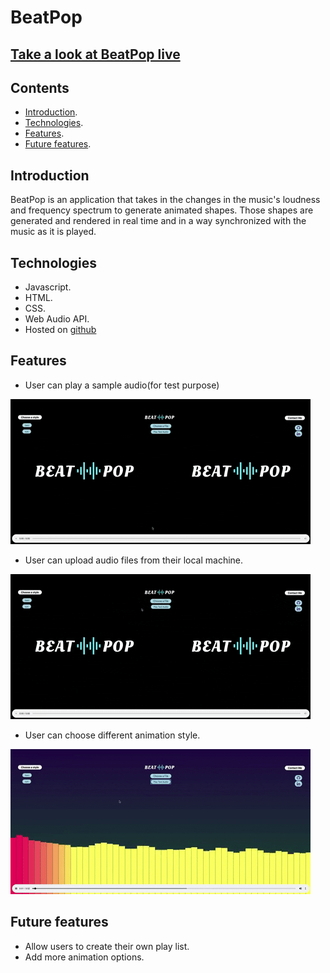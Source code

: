 # BeatPop

## [Take a look at BeatPop live](https://sanaanymoe.github.io/)
## Contents
* [Introduction](https://github.com/sanaanymoe/BeatPop#introduction). 
* [Technologies](https://github.com/sanaanymoe/BeatPop#technologies).
* [Features](https://github.com/sanaanymoe/BeatPop#features).
* [Future features](https://github.com/sanaanymoe/BeatPop#future-features).

## Introduction

BeatPop is an application that takes in the changes in the music's loudness and frequency spectrum to generate animated shapes. Those shapes are generated and rendered in real time and in a way synchronized with the music as it is played. 

## Technologies

* Javascript.
* HTML.
* CSS.
* Web Audio API.
* Hosted on [github](https://sanaanymoe.github.io/)

## Features

* User can play a sample audio(for test purpose)

![](Animated.gif)

* User can upload audio files from their local machine.

![](Animated2.gif)

* User can choose different animation style.

![](Animated3.gif)

## Future features

* Allow users to create their own play list.
* Add more animation options.
